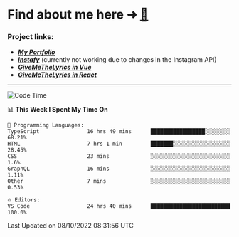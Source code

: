 # Find about me here ➜ [🧑](https://pauabella.dev)

### Project links:
- ***[My Portfolio](https://pauabella.dev)***
- ***[Instafy](https://instafy.me)*** (currently not working due to changes in the Instagram API)
- ***[GiveMeTheLyrics in Vue](https://lyrics.pauabella.dev)***
- ***[GiveMeTheLyrics in React](https://pauabella.dev/GiveMeTheLyrics)***

---
<!--START_SECTION:waka-->
![Code Time](http://img.shields.io/badge/Code%20Time-1%2C524%20hrs%2027%20mins-blue)

📊 **This Week I Spent My Time On** 

```text
💬 Programming Languages: 
TypeScript               16 hrs 49 mins      █████████████████░░░░░░░░   68.21% 
HTML                     7 hrs 1 min         ███████░░░░░░░░░░░░░░░░░░   28.45% 
CSS                      23 mins             ░░░░░░░░░░░░░░░░░░░░░░░░░   1.6% 
GraphQL                  16 mins             ░░░░░░░░░░░░░░░░░░░░░░░░░   1.11% 
Other                    7 mins              ░░░░░░░░░░░░░░░░░░░░░░░░░   0.53%

🔥 Editors: 
VS Code                  24 hrs 40 mins      █████████████████████████   100.0%

```


 Last Updated on 08/10/2022 08:31:56 UTC
<!--END_SECTION:waka-->

